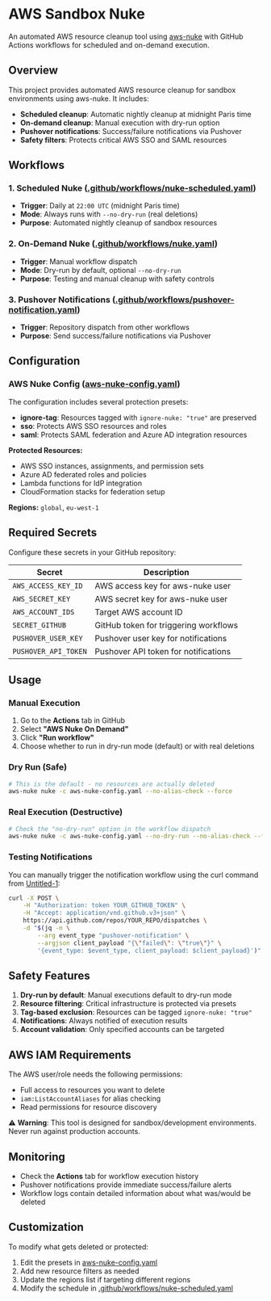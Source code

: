 # AWS Sandbox Nuke

An automated AWS resource cleanup tool using [aws-nuke](https://github.com/ekristen/aws-nuke) with GitHub Actions workflows for scheduled and on-demand execution.

## Overview

This project provides automated AWS resource cleanup for sandbox environments using aws-nuke. It includes:

- **Scheduled cleanup**: Automatic nightly cleanup at midnight Paris time
- **On-demand cleanup**: Manual execution with dry-run option
- **Pushover notifications**: Success/failure notifications via Pushover
- **Safety filters**: Protects critical AWS SSO and SAML resources

## Workflows

### 1. Scheduled Nuke ([.github/workflows/nuke-scheduled.yaml](.github/workflows/nuke-scheduled.yaml))
- **Trigger**: Daily at `22:00 UTC` (midnight Paris time)
- **Mode**: Always runs with `--no-dry-run` (real deletions)
- **Purpose**: Automated nightly cleanup of sandbox resources

### 2. On-Demand Nuke ([.github/workflows/nuke.yaml](.github/workflows/nuke.yaml))
- **Trigger**: Manual workflow dispatch
- **Mode**: Dry-run by default, optional `--no-dry-run`
- **Purpose**: Testing and manual cleanup with safety controls

### 3. Pushover Notifications ([.github/workflows/pushover-notification.yaml](.github/workflows/pushover-notification.yaml))
- **Trigger**: Repository dispatch from other workflows
- **Purpose**: Send success/failure notifications via Pushover

## Configuration

### AWS Nuke Config ([aws-nuke-config.yaml](aws-nuke-config.yaml))

The configuration includes several protection presets:

- **ignore-tag**: Resources tagged with `ignore-nuke: "true"` are preserved
- **sso**: Protects AWS SSO resources and roles
- **saml**: Protects SAML federation and Azure AD integration resources

**Protected Resources:**
- AWS SSO instances, assignments, and permission sets
- Azure AD federated roles and policies
- Lambda functions for IdP integration
- CloudFormation stacks for federation setup

**Regions:** `global`, `eu-west-1`

## Required Secrets

Configure these secrets in your GitHub repository:

| Secret | Description |
|--------|-------------|
| `AWS_ACCESS_KEY_ID` | AWS access key for aws-nuke user |
| `AWS_SECRET_KEY` | AWS secret key for aws-nuke user |
| `AWS_ACCOUNT_IDS` | Target AWS account ID |
| `SECRET_GITHUB` | GitHub token for triggering workflows |
| `PUSHOVER_USER_KEY` | Pushover user key for notifications |
| `PUSHOVER_API_TOKEN` | Pushover API token for notifications |

## Usage

### Manual Execution

1. Go to the **Actions** tab in GitHub
2. Select **"AWS Nuke On Demand"**
3. Click **"Run workflow"**
4. Choose whether to run in dry-run mode (default) or with real deletions

### Dry Run (Safe)
```bash
# This is the default - no resources are actually deleted
aws-nuke nuke -c aws-nuke-config.yaml --no-alias-check --force
```

### Real Execution (Destructive)
```bash
# Check the "no-dry-run" option in the workflow dispatch
aws-nuke nuke -c aws-nuke-config.yaml --no-dry-run --no-alias-check --force
```

### Testing Notifications

You can manually trigger the notification workflow using the curl command from [Untitled-1](Untitled-1):

```bash
curl -X POST \
    -H "Authorization: token YOUR_GITHUB_TOKEN" \
    -H "Accept: application/vnd.github.v3+json" \
    https://api.github.com/repos/YOUR_REPO/dispatches \
    -d "$(jq -n \
        --arg event_type "pushover-notification" \
        --argjson client_payload "{\"failed\": \"true\"}" \
        '{event_type: $event_type, client_payload: $client_payload}')"
```

## Safety Features

1. **Dry-run by default**: Manual executions default to dry-run mode
2. **Resource filtering**: Critical infrastructure is protected via presets
3. **Tag-based exclusion**: Resources can be tagged `ignore-nuke: "true"`
4. **Notifications**: Always notified of execution results
5. **Account validation**: Only specified accounts can be targeted

## AWS IAM Requirements

The AWS user/role needs the following permissions:
- Full access to resources you want to delete
- `iam:ListAccountAliases` for alias checking
- Read permissions for resource discovery

⚠️ **Warning**: This tool is designed for sandbox/development environments. Never run against production accounts.

## Monitoring

- Check the **Actions** tab for workflow execution history
- Pushover notifications provide immediate success/failure alerts
- Workflow logs contain detailed information about what was/would be deleted

## Customization

To modify what gets deleted or protected:

1. Edit the presets in [aws-nuke-config.yaml](aws-nuke-config.yaml)
2. Add new resource filters as needed
3. Update the regions list if targeting different regions
4. Modify the schedule in [.github/workflows/nuke-scheduled.yaml](.github/workflows/nuke-scheduled.yaml)